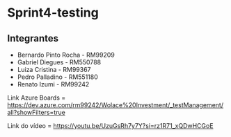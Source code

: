 # Sprint4-testing

## Integrantes

- Bernardo Pinto Rocha - RM99209
- Gabriel Diegues - RM550788
- Luiza Cristina - RM99367
- Pedro Palladino - RM551180
- Renato Izumi - RM99242


Link Azure Boards = https://dev.azure.com/rm99242/Wolace%20Investment/_testManagement/all?showFilters=true



Link do vídeo = https://youtu.be/UzuGsRh7y7Y?si=rz1R71_xQDwHCGoE




